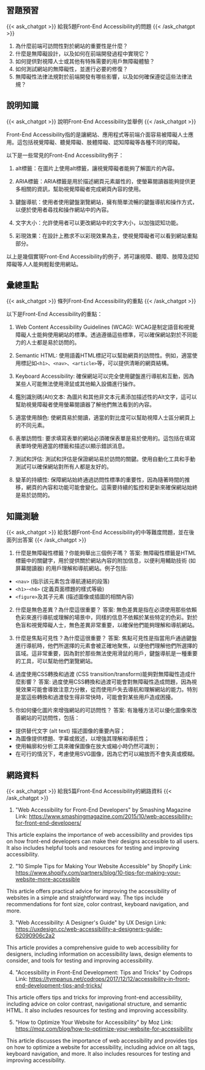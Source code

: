 ## 習題預習
{{< ask_chatgpt >}}
給我5題Front-End Accessibility的問題
{{< /ask_chatgpt >}}



1. 為什麼前端可訪問性對於網站的重要性是什麼？
2. 什麼是無障礙設計，以及如何在前端開發過程中實現它？
3. 如何提供對視障人士或其他有特殊需要的用戶無障礙體驗？
4. 如何測試網站的無障礙性，並進行必要的修復？
5. 無障礙性法律法規對於前端開發有哪些影響，以及如何確保遵從這些法律法規？   

## 說明知識
{{< ask_chatgpt >}}
說明Front-End Accessibility並舉例
{{< /ask_chatgpt >}}



Front-End Accessibility指的是讓網站、應用程式等前端介面容易被障礙人士應用。這包括視覺障礙、聽覺障礙、肢體障礙、認知障礙等各種不同的障礙。

以下是一些常見的Front-End Accessibility例子：

1. alt標籤：在圖片上使用alt標籤，讓視覺障礙者能夠了解圖片的內容。

2. ARIA標籤：ARIA標籤是用於描述網頁元素屬性的，使螢幕閱讀器能夠提供更多相關的資訊，幫助視覺障礙者完成網頁內容的使用。

3. 鍵盤導航：使用者使用鍵盤瀏覽網站，擁有簡單流暢的鍵盤導航和操作方式，以便於使用者尋找和操作網站中的內容。

4. 文字大小：允許使用者可以更改網站中的文字大小，以加強認知功能。

5. 彩現效果：在設計上務求不以彩現效果為主，使視覺障礙者可以看到網站重點部分。

以上是幾個實現Front-End Accessibility的例子，將可讓視障、聽障、肢障及認知障礙等人人能夠輕鬆使用網站。   

## 彙總重點
{{< ask_chatgpt >}}
條列Front-End Accessibility的重點
{{< /ask_chatgpt >}}



以下是Front-End Accessibility的重點：

1. Web Content Accessibility Guidelines (WCAG): WCAG是制定語音和視覺障礙人士能夠使用網站的標準。透過遵循這些標準，可以確保網站對於不同能力的人士都是易於訪問的。

2. Semantic HTML: 使用語義HTML標記可以幫助網頁的訪問性。例如，適當使用標記如`<h1>`、`<nav>`、`<article>`等，可以提供清晰的網頁結構。

3. Keyboard Accessibility: 確保網站可以完全使用鍵盤進行導航和互動，因為某些人可能無法使用滑鼠或其他輸入設備進行操作。

4. 鑑別識別碼(Alt)文本: 為圖片和其他非文本元素添加描述性的Alt文字，這可以幫助視覺障礙者使用螢幕閱讀器了解他們無法看到的內容。

5. 適當使用顏色: 使網頁易於閱讀，適當的對比度可以幫助視障人士區分網頁上的不同元素。

6. 表單訪問性: 要求填寫表單的網站必須確保表單是易於使用的。這包括在填寫表單時使用適當的標籤和描述以顯示錯誤消息。

7. 測試和評估: 測試和評估是保證網站易於訪問的關鍵。使用自動化工具和手動測試可以確保網站對所有人都是友好的。

8. 變革的持續性: 保障網站始終通過訪問性標準的重要性，因為隨著時間的推移，網頁的內容和功能可能會變化。這需要持續的監控和更新來確保網站始終是易於訪問的。   

## 知識測驗
{{< ask_chatgpt >}}
給我5題Front-End Accessibility的中等難度問題，並在後面列出答案
{{< /ask_chatgpt >}}



1. 什麼是無障礙性標籤？你能夠舉出三個例子嗎？
答案:
無障礙性標籤是HTML標籤中的關鍵字，用於提供關於網站內容的附加信息，以便利用輔助技術 (如屏幕閱讀器) 的用戶理解和導航網站。例子包括:

- `<nav>` (指示該元素包含導航連結的段落)
- `<h1>`-`<h6>` (定義頁面標題的樣式等級)
- `<figure>`及其子元素 (描述圖像或插圖的相關內容)

2. 什麼是無色差異？為什麼這很重要？
答案:
無色差異是指在必須使用那些依賴色彩來進行導航或理解的場景中，同樣的信息不依賴於某些特定的色彩。對於色盲和視覺障礙人士，無色差異非常重要，以確保他們能夠理解和導航網站。

3. 什麼是焦點可見性？為什麼這很重要？
答案:
焦點可見性是指當用戶通過鍵盤進行導航時，他們所選擇的元素會被正確地聚焦，以便他們理解他們所選擇的區域。這非常重要，因為對於那些無法使用滑鼠的用戶，鍵盤導航是一種重要的工具，可以幫助他們瀏覽網站。

4. 過度使用CSS轉換和過渡 (CSS transition/transform)能夠對無障礙性造成什麼影響？
答案:
過度使用CSS轉換和過渡可能會對無障礙性造成問題，因為視覺效果可能會導致注意力分散，從而使用戶失去導航和理解網站的能力。特別是當這些轉換和過渡發生得非常快時，可能會對某些用戶造成困擾。

5. 你如何優化圖片來增強網站的可訪問性？
答案:
有幾種方法可以優化圖像來改善網站的可訪問性，包括：

- 提供替代文字 (alt text) 描述圖像的重要內容；
- 為圖像提供標題、字幕或敘述，以增強其理解和導航性；
- 使用輪廓和分析工具來確保圖像在放大或縮小時仍然可識別；
- 在可行的情況下，考慮使用SVG圖像，因為它們可以縮放而不會失真或模糊。
   

## 網路資料
{{< ask_chatgpt >}}
給我5篇Front-End Accessibility的網路資料
{{< /ask_chatgpt >}}



1. "Web Accessibility for Front-End Developers" by Smashing Magazine 
Link: https://www.smashingmagazine.com/2015/10/web-accessibility-for-front-end-developers/

This article explains the importance of web accessibility and provides tips on how front-end developers can make their designs accessible to all users. It also includes helpful tools and resources for testing and improving accessibility.

2. "10 Simple Tips for Making Your Website Accessible" by Shopify 
Link: https://www.shopify.com/partners/blog/10-tips-for-making-your-website-more-accessible

This article offers practical advice for improving the accessibility of websites in a simple and straightforward way. The tips include recommendations for font size, color contrast, keyboard navigation, and more.

3. "Web Accessibility: A Designer's Guide" by UX Design 
Link: https://uxdesign.cc/web-accessibility-a-designers-guide-62090906c2a2

This article provides a comprehensive guide to web accessibility for designers, including information on accessibility laws, design elements to consider, and tools for testing and improving accessibility.

4. "Accessibility in Front-End Development: Tips and Tricks" by Codrops 
Link: https://tympanus.net/codrops/2017/12/12/accessibility-in-front-end-development-tips-and-tricks/

This article offers tips and tricks for improving front-end accessibility, including advice on color contrast, navigational structure, and semantic HTML. It also includes resources for testing and improving accessibility.

5. "How to Optimize Your Website for Accessibility" by Moz 
Link: https://moz.com/blog/how-to-optimize-your-website-for-accessibility

This article discusses the importance of web accessibility and provides tips on how to optimize a website for accessibility, including advice on alt tags, keyboard navigation, and more. It also includes resources for testing and improving accessibility.   

